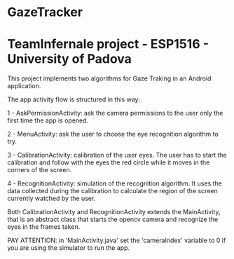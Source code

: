 # GazeTracker
# TeamInfernale project - ESP1516 - University of Padova

This project implements two algorithms for Gaze Traking in an Android application.

The app activity flow is structured in this way:

1 - AskPermissionActivity: ask the camera permissions to the user only the first time the app is opened.

2 - MenuActivity: ask the user to choose the eye recognition algorithm to try.

3 - CalibrationActivity: calibration of the user eyes. The user has to start the calibration and follow with the eyes the red circle
 while it moves in the corners of the screen. 

4 - RecognitionActivity: simulation of the recognition algorithm. It uses the data collected during the calibration to calculate the 
region of the screen currently watched by the user.

Both CalibrationActivity and RecognitionActivity extends the MainActivity, that is an abstract class that starts the opencv camera and 
recognize the eyes in the frames taken.


PAY ATTENTION: in 'MainActivity.java' set the 'cameraIndex' variable to 0 if you are using the simulator to run the app.
